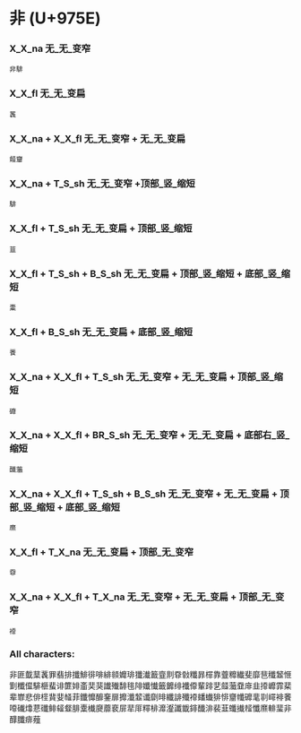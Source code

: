 # 非 (U+975E) 

### X_X_na 无_无_变窄
`非騑`

### X_X_fl 无_无_变扁
`䩁`

### X_X_na + X_X_fl 无_无_变窄 + 无_无_变扁
`䪥齏`

### X_X_na + T_S_sh 无_无_变窄 +顶部_竖_缩短
`騑`

### X_X_fl + T_S_sh 无_无_变扁 + 顶部_竖_缩短
`韮`

### X_X_fl + T_S_sh + B_S_sh 无_无_变扁 + 顶部_竖_缩短 + 底部_竖_缩短
`㰆`

### X_X_fl + B_S_sh 无_无_变扁 + 底部_竖_缩短
`餥`

### X_X_na + X_X_fl + T_S_sh 无_无_变窄 + 无_无_变扁 + 顶部_竖_缩短
`䃺`

### X_X_na + X_X_fl + BR_S_sh 无_无_变窄 + 无_无_变扁 + 底部右_竖_缩短
`䤘虃`

### X_X_na + X_X_fl + T_S_sh + B_S_sh 无_无_变窄 + 无_无_变扁 + 顶部_竖_缩短 + 底部_竖_缩短
`爢`

### X_X_fl + T_X_na 无_无_变扁 + 顶部_无_变窄
`䨿`

### X_X_na + X_X_fl + T_X_na 无_无_变窄 + 无_无_变扁 + 顶部_无_变窄
`䙣`

### All characters:
非匪韯䕁䩁罪翡排攕鯡徘啡緋䫍孊琲㺤瀐籖韲剕䨿㪪䊱暃檌靠虀䊳纎斐靡䨽䆎䪡㥱㔐櫼㒠騑榧蜚诽篚婔齑奜猆䜟殱馡毴陫孅懴籤䭩绯襳㒎輩䠊㐟䪥虃䪞䨾韭㩑㠧霏棐辈㠑悲俳㯇䩀婓䪟菲鑯戂釄䥆扉攠瀸䪠谶劘㫵纖誹殲䙣䪤䘂猅悱齏㡨䃺靟㔈嶵裶餥㗺䃱㸆蕜䃸鲱䪢韰腓㰆㰇㸏蘼裵屝㹃厞䊫棑灖瀣讖韱䤵䤘渄裴韮䘋㩥䪣懺爢輫㻗非䤏䑎痱薤
